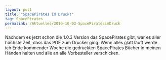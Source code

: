 ```yaml
---
layout: post
title: "SpacePirates im Druck!"
tag: SpacePirates
permalink: /Aktuelles/2010-10-03-SpacePiratesimDruck
---
```



Nachdem es jetzt schon die 1.0.3 Version das SpacePirates gibt, war es aller höchste Zeit, dass das PDF zum Drucker ging. Wenn alles glatt läuft werde ich Ende kommender Woche die gedruckten SpacePirates Bücher in meinen Händen halten und alle an alle Vorbesteller verschicken.

